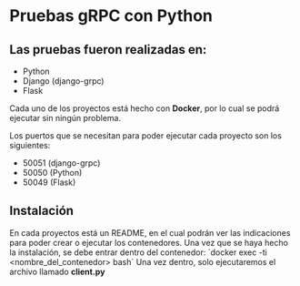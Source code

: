 # Pruebas gRPC con Python

## Las pruebas fueron realizadas en:

- Python
- Django (django-grpc)
- Flask

Cada uno de los proyectos está hecho con **Docker**, por lo cual se podrá ejecutar sin ningún problema.

Los puertos que se necesitan para poder ejecutar cada proyecto son los siguientes:

- 50051 (django-grpc)
- 50050 (Python)
- 50049 (Flask)

## Instalación
En cada proyectos está un README, en el cual podrán ver las indicaciones para poder crear o ejecutar los contenedores.
Una vez que se haya hecho la instalación, se debe entrar dentro del contenedor:
´docker exec -ti <nombre_del_contenedor> bash´
Una vez dentro, solo ejecutaremos el archivo llamado **client.py**
